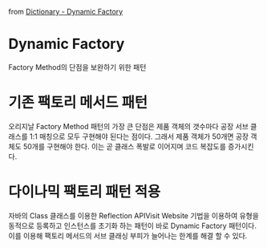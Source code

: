 from [Dictionary - Dynamic Factory](https://github.com/newkayak12/Dictionary/blob/master/java/designPattern/19.DynamicFactory.md)


# Dynamic Factory
Factory Method의 단점을 보완하기 위한 패턴

# 기존 팩토리 메서드 패턴
오리지날 Factory Method 패턴의 가장 큰 단점은 제품 객체의 갯수마다 공장 서브 클래스를 1:1 매칭으로 모두 구현해야 된다는 점이다. 
그래서 제품 객체가 50개면 공장 객체도 50개를 구현해야 한다. 이는 곧 클래스 폭발로 이어지며 코드 복잡도를 증가시킨다.

# 다이나믹 팩토리 패턴 적용
자바의 Class 클래스를 이용한 Reflection APIVisit Website 기법을 이용하여 유형을 동적으로 등록하고 인스턴스를 초기화 하는 패턴이 바로 Dynamic Factory 패턴이다.
이를 이용해 팩토리 메서드의 서브 클래싱 부피가 늘어나는 한계를 해결 할 수 있다.